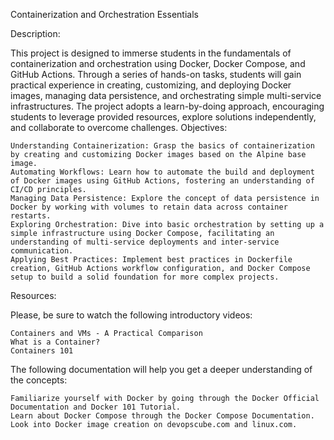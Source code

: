 Containerization and Orchestration Essentials

Description:

This project is designed to immerse students in the fundamentals of containerization and orchestration using Docker, Docker Compose, and GitHub Actions. Through a series of hands-on tasks, students will gain practical experience in creating, customizing, and deploying Docker images, managing data persistence, and orchestrating simple multi-service infrastructures. The project adopts a learn-by-doing approach, encouraging students to leverage provided resources, explore solutions independently, and collaborate to overcome challenges.
Objectives:

    Understanding Containerization: Grasp the basics of containerization by creating and customizing Docker images based on the Alpine base image.
    Automating Workflows: Learn how to automate the build and deployment of Docker images using GitHub Actions, fostering an understanding of CI/CD principles.
    Managing Data Persistence: Explore the concept of data persistence in Docker by working with volumes to retain data across container restarts.
    Exploring Orchestration: Dive into basic orchestration by setting up a simple infrastructure using Docker Compose, facilitating an understanding of multi-service deployments and inter-service communication.
    Applying Best Practices: Implement best practices in Dockerfile creation, GitHub Actions workflow configuration, and Docker Compose setup to build a solid foundation for more complex projects.

Resources:

Please, be sure to watch the following introductory videos:

    Containers and VMs - A Practical Comparison
    What is a Container?
    Containers 101

The following documentation will help you get a deeper understanding of the concepts:

    Familiarize yourself with Docker by going through the Docker Official Documentation and Docker 101 Tutorial.
    Learn about Docker Compose through the Docker Compose Documentation.
    Look into Docker image creation on devopscube.com and linux.com.
